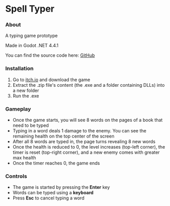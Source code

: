 # Spell Typer

### About

A typing game prototype

Made in Godot .NET 4.4.1

You can find the source code here: [GitHub](https://github.com/levente-varga/spell-typer)

### Installation

1. Go to [itch.io](https://leventevarga.itch.io/spell-typer) and download the game
2. Extract the .zip file's content (the .exe and a folder containing DLLs) into a new folder
3. Run the .exe

### Gameplay

- Once the game starts, you will see 8 words on the pages of a book that need to be typed
- Typing in a word deals 1 damage to the enemy. You can see the remaining health on the top center of the screen
- After all 8 words are typed in, the page turns revealing 8 new words
- Once the health is reduced to 0, the level increases (top-left corner), the timer is reset (top-right corner), and a new enemy comes with greater max health
- Once the timer reaches 0, the game ends

### Controls

- The game is started by pressing the __Enter__ key
- Words can be typed using a __keyboard__
- Press __Esc__ to cancel typing a word
